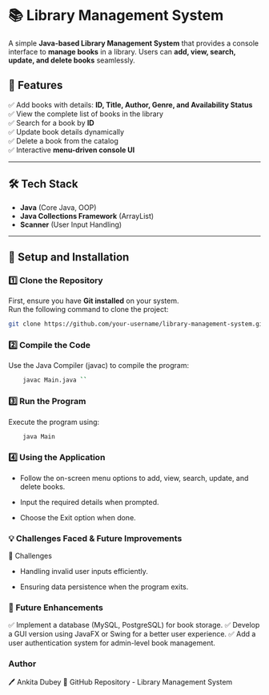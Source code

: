 # 📚 Library Management System

A simple **Java-based Library Management System** that provides a console interface to **manage books** in a library. Users can **add, view, search, update, and delete books** seamlessly.

## 🚀 Features
✅ Add books with details: **ID, Title, Author, Genre, and Availability Status**  
✅ View the complete list of books in the library  
✅ Search for a book by **ID**  
✅ Update book details dynamically  
✅ Delete a book from the catalog  
✅ Interactive **menu-driven console UI**  

---

## 🛠 Tech Stack
- **Java** (Core Java, OOP)
- **Java Collections Framework** (ArrayList)
- **Scanner** (User Input Handling)

---

## 📌 Setup and Installation

### 1️⃣ Clone the Repository  
First, ensure you have **Git installed** on your system.  
Run the following command to clone the project:  

```sh
git clone https://github.com/your-username/library-management-system.git
```

### 2️⃣ Compile the Code
Use the Java Compiler (javac) to compile the program:
 ```sh
     javac Main.java ``
```
### 3️⃣ Run the Program
Execute the program using:
 ```sh
     java Main
```
### 4️⃣ Using the Application
- Follow the on-screen menu options to add, view, search, update, and delete books.

- Input the required details when prompted.

- Choose the Exit option when done.

### 💡 Challenges Faced & Future Improvements
🔸 Challenges
- Handling invalid user inputs efficiently.

- Ensuring data persistence when the program exits.

### 🔹 Future Enhancements
✅ Implement a database (MySQL, PostgreSQL) for book storage.
✅ Develop a GUI version using JavaFX or Swing for a better user experience.
✅ Add a user authentication system for admin-level book management.

### Author
🖊 Ankita Dubey
🔗 GitHub Repository - Library Management System

